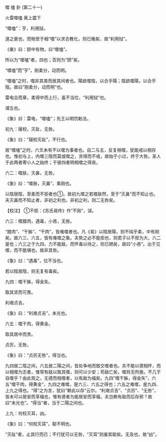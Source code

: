 噬 嗑 卦 (第二十一)

火雷噬嗑 离上震下

“噬嗑”：亨，利用狱。

道之衰也，而物至于相“噬”以求合教化，则已晚矣，故“利用狱”。

《彖》曰：颐中有物，曰“噬嗑”。

所以为“噬嗑”者，四也；否则为“颐”矣。

“噬嗑”而“亨”，刚柔分，动而明。

“噬嗑”之时，噬非其类而居其间者也。陽欲噬陰，以合乎陽；陰欲噬陽，以合乎陰。故曰“刚柔分，动而明”也。

雷电合而章，柔得中而上行，虽不当位，“利用狱”也。

谓五也。

《象》曰：雷电，“噬嗑”；先王以明罚勅法。

初九：屦校，灭趾，无咎。

《象》曰：“屦校灭趾”，不行也。

居“噬嗑”之时，六爻未有不以噬为事者也。自二与五，反复相噬，犹能戒以相存也。惟初与上，内噬三陰而莫或噬之，贪得而不戒，故始于小过，终于大咎。圣人于此两者寄小人之始终；于彼四者明相噬之得丧。

六二：噬肤，灭鼻，无咎。

《象》曰：“噬肤，灭鼻”，乘刚也。

以陰居陰，至柔而不拒者也①。故初九噬之若噬肤然，至于“灭鼻”而不知止也。夫灭鼻而不知止者，非初之利也。非初之利，则二无咎矣。

【校注】 ①不拒：《苏氏易传》作“不刚”，误。

六三：噬腊肉，遇毒，小吝，无咎。

“腊肉”、“干胏”、“干肉”，皆难噬者也。凡《易》以陰居陽，则不纯乎柔，中有刚矣。故六三、六五，皆有难噬之象。夫势之必不能拒也，则君子以不拒为大，六二是也；六三之于九四，力不能敌，而怀毒以待之，则已陋矣，故曰“小吝”。出于见噬，而不能堪也，故非其咎。

《象》曰：“遇毒”，位不当也。

若以陰居陰，则无复有毒矣。

九四：噬干胏，得金矢。

取其坚而可畏。

利艰贞吉。

《象》曰：“利艰贞吉”，未光也。

六五：噬干肉，得黄金。

取其居中而贵。

贞厉，无咎。

《象》曰：“贞厉无咎”，得当也。

九四居二陰之间，六五居二陽之间，皆处争地而致交噬者也。夫不能以德相怀，而以相噬为志者，惟常有敌以致其噬，则可以少安；苟敌亡矣，噬将无所施，不几于自噬乎？由此观之，无德而相噬者，以有敌为福矣。九四“噬干胏，得金矢”，六五“噬干肉，得黄金”，九四之难噬，是六三、六五之得也；六五之难噬，是九四、上九之得也。“得”之为言，犹曰“赖此以存”云尔。“利艰贞吉”、“贞厉”、“无咎”，皆未可以居安而享福也，惟有德者为能居安而享福，夫岂赖有敌而后存邪？故曰“未光也”。“得当”者，当于二陽之间也。

上九：何校灭耳，凶。

《象》曰：“何校灭耳”，聪不明也。

“灭趾”者，止其行而已；不行犹可以无咎，“灭耳”则废其聪矣。无及也，故“凶”。

